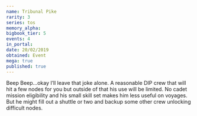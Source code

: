 ```yaml
---
name: Tribunal Pike
rarity: 3
series: tos
memory_alpha:
bigbook_tier: 5
events: 4
in_portal:
date: 20/02/2019
obtained: Event
mega: true
published: true
---
```


Beep Beep...okay I’ll leave that joke alone. A reasonable DIP crew that will hit a few nodes for you but outside of that his use will be limited. No cadet mission eligibility and his small skill set makes him less useful on voyages. But he might fill out a shuttle or two and backup some other crew unlocking difficult nodes.
